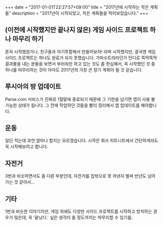 +++
date = "2017-01-01T22:27:57+09:00"
title = "2017년에 시작하는 작은 계획들"
description = "2017년이 시작되었고, 작은 계획들을 적어보았습니다."
+++

## (이전에 시작했지만 끝나지 않은) 게임 사이드 프로젝트 하나 마무리 하기

혼자 시작했었거나, 친구들과 의기투합해서 만들어보자! 라며 시작했지만, 결국엔 게임 사이드 프로젝트는 하나도 완료가 되지 못했습니다. 가마수트라라던가 인디로 뚝딱뚝딱 결과물을 내는 분들을 보면서 부러워만 하고 있는 것도 좀 한심해서, 꼭 시작했던 것 중 하나를 마무리하는 것이 아마도 2017년의 가장 큰 장기 계획이 될 것 같습니다.

## 루시아의 방 업데이트

Parse.com 서비스가 진짜로 1월말에 종료되기 때문에 그 기한을 넘기면 앱이 사용 불가능한 상태가 됩니다. 그 전에 작업하던 것들을 빨리 정리해서 앱 업데이트를 해야합니다.

## 운동

일단 적는데 과연 얼마나 할지는 모르겠습니다. 시작은 회사 피트니트에서 간단하게라도 꼭 시작해보려고 합니다.

## 자전거

3번과 비슷하면서도 좀 다른 부분인데, 자전거를 집밖으로 못 꺼낸지 벌써 반년도 넘어가는 것 같아서...

## 기타

1번과 비슷한 이야기지만, 게임 외에도 다양한 사이드 프로젝트를 시작하고 방치하는 경우가 많은데, 꼭 '끝났다.' 싶은 생각이 들 정도까지는 마무리할 수 있기를.